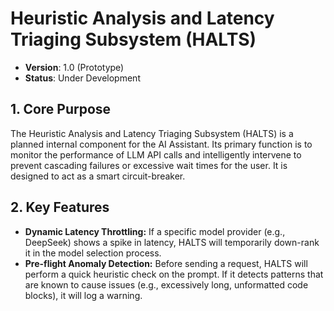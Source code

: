 # Heuristic Analysis and Latency Triaging Subsystem (HALTS)

- **Version**: 1.0 (Prototype)
- **Status**: Under Development

## 1. Core Purpose

The Heuristic Analysis and Latency Triaging Subsystem (HALTS) is a planned internal component for the AI Assistant. Its primary function is to monitor the performance of LLM API calls and intelligently intervene to prevent cascading failures or excessive wait times for the user. It is designed to act as a smart circuit-breaker.

## 2. Key Features

- **Dynamic Latency Throttling:** If a specific model provider (e.g., DeepSeek) shows a spike in latency, HALTS will temporarily down-rank it in the model selection process.
- **Pre-flight Anomaly Detection:** Before sending a request, HALTS will perform a quick heuristic check on the prompt. If it detects patterns that are known to cause issues (e.g., excessively long, unformatted code blocks), it will log a warning.
